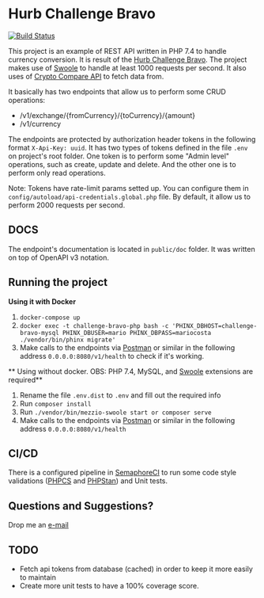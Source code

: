 Hurb Challenge Bravo
=================================================
[![Build Status](https://semaphoreci.com/api/v1/mariojrrc/challenge-bravo/branches/master/badge.svg)](https://semaphoreci.com/mariojrrc/geonames-api-mezzio)

This project is an example of REST API written in PHP 7.4 to handle currency conversion. It is result of the [Hurb Challenge Bravo](https://github.com/hurbcom/challenge-bravo).
The project makes use of [Swoole](https://www.swoole.co.uk/docs/) to handle at least 1000 requests per second. It also uses of [Crypto Compare API](https://min-api.cryptocompare.com/) to fetch data from.

It basically has two endpoints that allow us to perform some CRUD operations:

- /v1/exchange/{fromCurrency}/{toCurrency}/{amount}
- /v1/currency

The endpoints are protected by authorization header tokens in the following format `X-Api-Key: uuid`. It has two types of tokens defined in the file `.env` on project's root folder. One token is to perform some "Admin level" operations, such as create, update and delete. And the other one is to perform only read operations.

Note: Tokens have rate-limit params setted up. You can configure them in `config/autoload/api-credentials.global.php` file. By default, it allow us to perform 2000 requests per second.

## DOCS
The endpoint's documentation is located in `public/doc` folder. It was written on top of OpenAPI v3 notation.

## Running the project

**Using it with Docker**
1. `docker-compose up`
2. `docker exec -t challenge-bravo-php bash -c 'PHINX_DBHOST=challenge-bravo-mysql PHINX_DBUSER=mario PHINX_DBPASS=mariocosta ./vendor/bin/phinx migrate'`
3. Make calls to the endpoints via [Postman](https://www.getpostman.com/) or similar in the following address `0.0.0.0:8080/v1/health` to check if it's working.

** Using without docker. OBS: PHP 7.4, MySQL, and [Swoole](https://www.swoole.co.uk/docs/) extensions are required**
1. Rename the file `.env.dist` to `.env` and fill out the required info
2. Run `composer install`
3. Run `./vendor/bin/mezzio-swoole start or composer serve`
4. Make calls to the endpoints via [Postman](https://www.getpostman.com/) or similar in the following address `0.0.0.0:8080/v1/health`

## CI/CD
There is a configured pipeline in [SemaphoreCI](http://semaphoreci.com/) to run some code style validations ([PHPCS](https://github.com/squizlabs/PHP_CodeSniffer) and [PHPStan](https://github.com/phpstan/phpstan)) and Unit tests.

## Questions and Suggestions?
Drop me an [e-mail](mailto:mariojr.rcosta@gmail.com)

## TODO
- Fetch api tokens from database (cached) in order to keep it more easily to maintain
- Create more unit tests to have a 100% coverage score.
